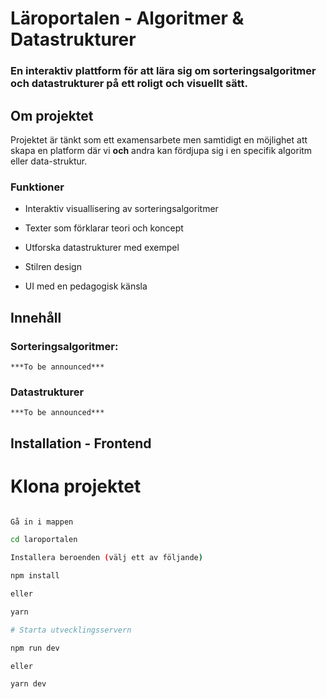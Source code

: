 # Läroportalen - Algoritmer & Datastrukturer

### En interaktiv plattform för att lära sig om **sorteringsalgoritmer** och **datastrukturer** på ett roligt och visuellt sätt.

## Om projektet

Projektet är tänkt som ett examensarbete men samtidigt en möjlighet att skapa en platform där vi **och** andra kan fördjupa sig i en specifik algoritm eller data-struktur.

### Funktioner

- Interaktiv visuallisering av sorteringsalgoritmer

- Texter som förklarar teori och koncept

- Utforska datastrukturer med exempel

- Stilren design

- UI med en pedagogisk känsla

## Innehåll

### Sorteringsalgoritmer:

    ***To be announced***

### Datastrukturer

    ***To be announced***

## Installation - Frontend

# Klona projektet

```Bash git clone https://github.com/Emilaberg/datacentralen.git

Gå in i mappen

cd laroportalen

Installera beroenden (välj ett av följande)

npm install

eller

yarn

# Starta utvecklingsservern

npm run dev

eller

yarn dev
```
